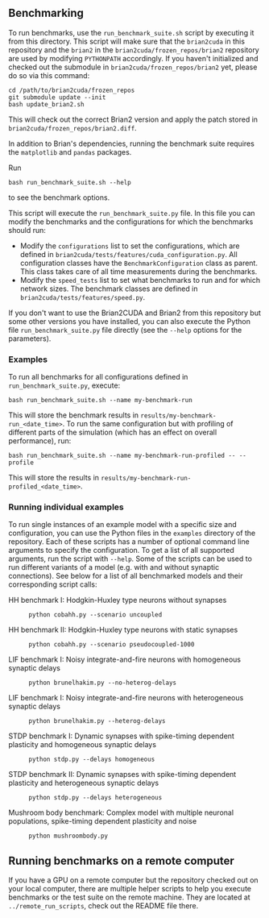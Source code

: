 ## Benchmarking

To run benchmarks, use the `run_benchmark_suite.sh` script by executing it from this directory. This script will make sure that the `brian2cuda` in this repository and the `brian2` in the `brian2cuda/frozen_repos/brian2` repository are used by modifying `PYTHONPATH` accordingly. If you haven't initialized and checked out the submodule in `brian2cuda/frozen_repos/brian2` yet, please do so via this command:
```
cd /path/to/brian2cuda/frozen_repos
git submodule update --init
bash update_brian2.sh
```
This will check out the correct Brian2 version and apply the patch stored in `brian2cuda/frozen_repos/brian2.diff`.

In addition to Brian's dependencies, running the benchmark suite requires the `matplotlib` and `pandas` packages.

Run
```
bash run_benchmark_suite.sh --help
```
to see the benchmark options.

This script will execute the `run_benchmark_suite.py` file. In this file you
can modify the benchmarks and the configurations for which the benchmarks
should run:
- Modify the `configurations` list to set the configurations, which are
  defined in `brian2cuda/tests/features/cuda_configuration.py`. All
  configuration classes have the `BenchmarkConfiguration` class as parent.
  This class takes care of all time measurements during the benchmarks.
- Modify the `speed_tests` list to set what benchmarks to run and for which
  network sizes. The benchmark classes are defined in
  `brian2cuda/tests/features/speed.py`.

If you don't want to use the Brian2CUDA and Brian2 from this repository but some other versions you have installed, you can also execute the Python file `run_benchmark_suite.py` file directly (see the `--help` options for the parameters).
  
### Examples

To run all benchmarks for all configurations defined in `run_benchmark_suite.py`, execute:
```
bash run_benchmark_suite.sh --name my-benchmark-run
```
This will store the benchmark results in
`results/my-benchmark-run_<date_time>`.
To run the same configuration but with profiling of different parts of the
simulation (which has an effect on overall performance), run:
```
bash run_benchmark_suite.sh --name my-benchmark-run-profiled -- --profile
```
This will store the results in
`results/my-benchmark-run-profiled_<date_time>`.

### Running individual examples
To run single instances of an example model with a specific size and configuration, you can use the Python files in the `examples` directory of the
repository. Each of these scripts has a number of optional command line arguments to specify the configuration. To get a list of all supported arguments, run the script with `--help`. Some of the scripts can be used to run different variants of a model (e.g. with and without synaptic connections). See below for a list of all benchmarked models and their corresponding script calls:

<dl>
  <dt>HH benchmark I: Hodgkin-Huxley type neurons without synapses</dt>
  <dd>

  `python cobahh.py --scenario uncoupled`
  </dd>
  <dt>HH benchmark II: Hodgkin-Huxley type neurons with static synapses</dt>
  <dd>

  `python cobahh.py --scenario pseudocoupled-1000`
  </dd>
  <dt>LIF benchmark I: Noisy integrate-and-fire neurons with homogeneous synaptic delays</dt>
  <dd>

  `python brunelhakim.py --no-heterog-delays`
  </dd>
  <dt>LIF benchmark I: Noisy integrate-and-fire neurons with heterogeneous synaptic delays</dt>
  <dd>

  `python brunelhakim.py --heterog-delays`
  </dd>
  <dt>STDP benchmark I: Dynamic synapses with spike-timing dependent plasticity and homogeneous synaptic delays 
  </dt>
  <dd>

  `python stdp.py --delays homogeneous`
  </dd>
  <dt>STDP benchmark II: Dynamic synapses with spike-timing dependent plasticity and heterogeneous synaptic delays 
  </dt>
  <dd>
  
  `python stdp.py --delays heterogeneous`
  </dd>
  <dt>
  Mushroom body benchmark: Complex model with multiple neuronal populations, spike-timing dependent plasticity and noise
  </dt>
  <dd>
  
  `python mushroombody.py`
  </dd>
</dl>


## Running benchmarks on a remote computer

If you have a GPU on a remote computer but the repository checked out on your
local computer, there are multiple helper scripts to help you execute
benchmarks or the test suite on the remote machine. They are located at
`../remote_run_scripts`, check out the README file there.
